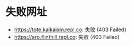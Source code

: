 # 失败网址
- https://tote.kaikaixin.repl.co: 失败 (403
Failed)
- https://aro.flinthill.repl.co: 失败 (403
Failed)
